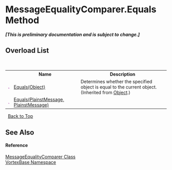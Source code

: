 # MessageEqualityComparer.Equals Method 
 _**\[This is preliminary documentation and is subject to change.\]**_


## Overload List
&nbsp;<table><tr><th></th><th>Name</th><th>Description</th></tr><tr><td>![Public method](media/pubmethod.gif "Public method")</td><td><a href="https://docs.microsoft.com/dotnet/api/system.object.equals#System_Object_Equals_System_Object_" target="_blank">Equals(Object)</a></td><td>
Determines whether the specified object is equal to the current object.
 (Inherited from <a href="https://docs.microsoft.com/dotnet/api/system.object" target="_blank">Object</a>.)</td></tr><tr><td>![Public method](media/pubmethod.gif "Public method")</td><td><a href="M_VortexBase_MessageEqualityComparer_Equals.md">Equals(PlainstMessage, PlainstMessage)</a></td><td /></tr></table>&nbsp;
<a href="#messageequalitycomparer.equals-method">Back to Top</a>

## See Also


#### Reference
<a href="T_VortexBase_MessageEqualityComparer.md">MessageEqualityComparer Class</a><br /><a href="N_VortexBase.md">VortexBase Namespace</a><br />